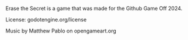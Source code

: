 Erase the Secret is a game that was made for the Github Game Off 2024.

License: godotengine.org/license

Music by Matthew Pablo on opengameart.org
